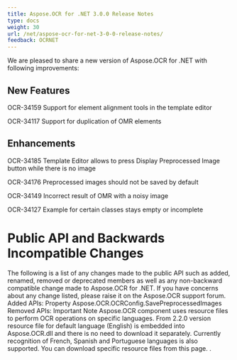 ```yaml
---
title: Aspose.OCR for .NET 3.0.0 Release Notes
type: docs
weight: 30
url: /net/aspose-ocr-for-net-3-0-0-release-notes/
feedback: OCRNET
---
```


We are pleased to share a new version of Aspose.OCR for .NET with following improvements:
## **New Features**
OCR-34159 Support for element alignment tools in the template editor

OCR-34117 Support for duplication of OMR elements
## **Enhancements**
OCR-34185 Template Editor allows to press Display Preprocessed Image button while there is no image

OCR-34176 Preprocessed images should not be saved by default

OCR-34149 Incorrect result of OMR with a noisy image

OCR-34127 Example for certain classes stays empty or incomplete
# **Public API and Backwards Incompatible Changes**
The following is a list of any changes made to the public API such as added, renamed, removed or deprecated members as well as any non-backward compatible change made to Aspose.OCR for .NET. If you have concerns about any change listed, please raise it on the Aspose.OCR support forum.
Added APIs: Property Aspose.OCR.OCRConfig.SavePreprocessedImages
Removed APIs: Important Note
Aspose.OCR component uses resource files to perform OCR operations on specific languages. From 2.2.0 version resource file for default language (English) is embedded into Aspose.OCR.dll and there is no need to download it separately. Currently recognition of French, Spanish and Portuguese languages is also supported. You can download specific resource files from this page.
. 
